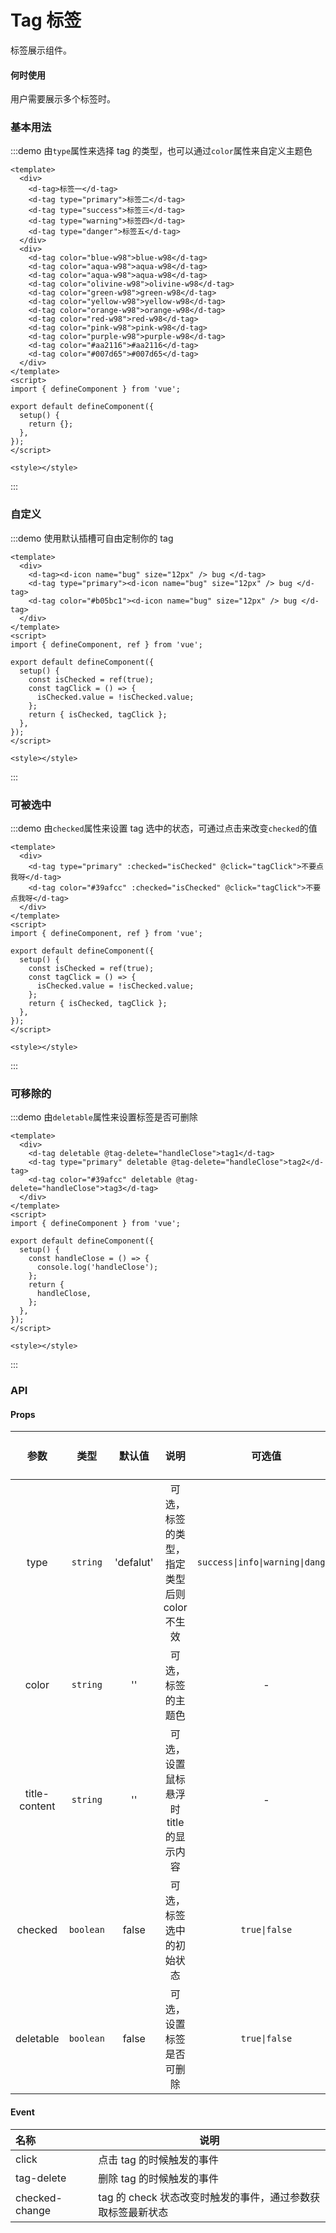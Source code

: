 # Tag 标签

标签展示组件。

#### 何时使用

用户需要展示多个标签时。

### 基本用法

:::demo 由`type`属性来选择 tag 的类型，也可以通过`color`属性来自定义主题色

```vue
<template>
  <div>
    <d-tag>标签一</d-tag>
    <d-tag type="primary">标签二</d-tag>
    <d-tag type="success">标签三</d-tag>
    <d-tag type="warning">标签四</d-tag>
    <d-tag type="danger">标签五</d-tag>
  </div>
  <div>
    <d-tag color="blue-w98">blue-w98</d-tag>
    <d-tag color="aqua-w98">aqua-w98</d-tag>
    <d-tag color="aqua-w98">aqua-w98</d-tag>
    <d-tag color="olivine-w98">olivine-w98</d-tag>
    <d-tag color="green-w98">green-w98</d-tag>
    <d-tag color="yellow-w98">yellow-w98</d-tag>
    <d-tag color="orange-w98">orange-w98</d-tag>
    <d-tag color="red-w98">red-w98</d-tag>
    <d-tag color="pink-w98">pink-w98</d-tag>
    <d-tag color="purple-w98">purple-w98</d-tag>
    <d-tag color="#aa2116">#aa2116</d-tag>
    <d-tag color="#007d65">#007d65</d-tag>
  </div>
</template>
<script>
import { defineComponent } from 'vue';

export default defineComponent({
  setup() {
    return {};
  },
});
</script>

<style></style>
```

:::

### 自定义

:::demo 使用默认插槽可自由定制你的 tag

```vue
<template>
  <div>
    <d-tag><d-icon name="bug" size="12px" /> bug </d-tag>
    <d-tag type="primary"><d-icon name="bug" size="12px" /> bug </d-tag>
    <d-tag color="#b05bc1"><d-icon name="bug" size="12px" /> bug </d-tag>
  </div>
</template>
<script>
import { defineComponent, ref } from 'vue';

export default defineComponent({
  setup() {
    const isChecked = ref(true);
    const tagClick = () => {
      isChecked.value = !isChecked.value;
    };
    return { isChecked, tagClick };
  },
});
</script>

<style></style>
```

:::

### 可被选中

:::demo 由`checked`属性来设置 tag 选中的状态，可通过点击来改变`checked`的值

```vue
<template>
  <div>
    <d-tag type="primary" :checked="isChecked" @click="tagClick">不要点我呀</d-tag>
    <d-tag color="#39afcc" :checked="isChecked" @click="tagClick">不要点我呀</d-tag>
  </div>
</template>
<script>
import { defineComponent, ref } from 'vue';

export default defineComponent({
  setup() {
    const isChecked = ref(true);
    const tagClick = () => {
      isChecked.value = !isChecked.value;
    };
    return { isChecked, tagClick };
  },
});
</script>

<style></style>
```

:::

### 可移除的

:::demo 由`deletable`属性来设置标签是否可删除

```vue
<template>
  <div>
    <d-tag deletable @tag-delete="handleClose">tag1</d-tag>
    <d-tag type="primary" deletable @tag-delete="handleClose">tag2</d-tag>
    <d-tag color="#39afcc" deletable @tag-delete="handleClose">tag3</d-tag>
  </div>
</template>
<script>
import { defineComponent } from 'vue';

export default defineComponent({
  setup() {
    const handleClose = () => {
      console.log('handleClose');
    };
    return {
      handleClose,
    };
  },
});
</script>

<style></style>
```

:::

### API

#### Props

|     参数     |   类型    |  默认值   |                    说明                     |              可选值              |      跳转至 Demo      |
| :----------: | :-------: | :-------: | :-----------------------------------------: | :------------------------------: | :-------------------: |
|     type     | `string`  | 'defalut' | 可选，标签的类型，指定类型后则 color 不生效 | `success\|info\|warning\|danger` | [基本用法](#基本用法) |
|    color     | `string`  |    ''     |             可选，标签的主题色              |                -                 | [基本用法](#基本用法) |
| title-content | `string`  |    ''     |    可选，设置鼠标悬浮时 title 的显示内容    |                -                 | [基本用法](#基本用法) |
|   checked    | `boolean` |   false   |          可选，标签选中的初始状态           |          `true\|false`           | [可被选中](#可被选中) |
|  deletable   | `boolean` |   false   |          可选，设置标签是否可删除           |          `true\|false`           | [可移除的](#可移除的) |

#### Event

| 名称           | 说明                                                        |
| :------------- | ----------------------------------------------------------- |
| click          | 点击 tag 的时候触发的事件                                   |
| tag-delete     | 删除 tag 的时候触发的事件                                   |
| checked-change | tag 的 check 状态改变时触发的事件，通过参数获取标签最新状态 |
